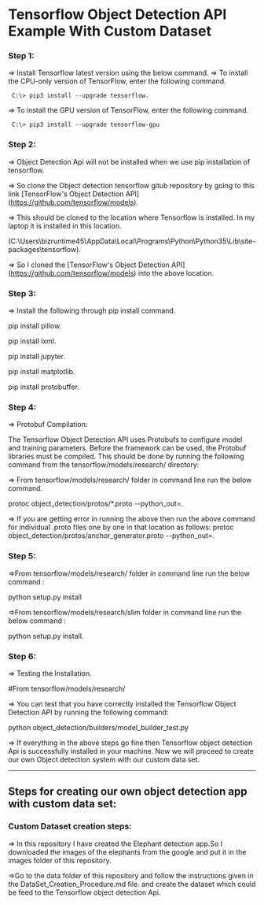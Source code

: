 # Tensorflow Object Detection API Example With Custom Dataset

### Step 1:

=> Install Tensorflow latest version using the below command.
=> To install the CPU-only version of TensorFlow, enter the following command.

     C:\> pip3 install --upgrade tensorflow.	
=> To install the GPU version of TensorFlow, enter the following command.

     C:\> pip3 install --upgrade tensorflow-gpu


		
### Step 2:

=> Object Detection Api will not be installed when we use pip installation of tensorflow. 

=> So clone the Object detection tensorflow gitub repository  by going to this link [TensorFlow's Object Detection API] (https://github.com/tensorflow/models).

=> This should be cloned to the location where Tensorflow is installed. In my laptop it is installed in this location.

   (C:\Users\bizruntime45\AppData\Local\Programs\Python\Python35\Lib\site-packages\tensorflow).
   
=> So I cloned the  [TensorFlow's Object Detection API] (https://github.com/tensorflow/models) into the above location.


   
### Step 3:

=> Install the following through pip install command.

pip install pillow.

pip install lxml.

pip install jupyter.

pip install matplotlib.

pip install protobuffer.


		
### Step 4:

=> Protobuf Compilation:

The Tensorflow Object Detection API uses Protobufs to configure model and training parameters. Before the framework can be used, the Protobuf libraries must be compiled. This should be done by running the following command from the tensorflow/models/research/ directory:

=> From tensorflow/models/research/  folder in command line   run the below command.

protoc object_detection/protos/*.proto --python_out=.  

=> If you are getting error in running the above then run the above command for individual .proto files one by one in that location as follows:
   protoc object_detection/protos/anchor_generator.proto --python_out=.

   
  
### Step 5:

=>From tensorflow/models/research/  folder in command line   run the below command :

python setup.py install
	 
=>From tensorflow/models/research/slim  folder in command line   run the below command :

python setup.py install.



	 
### Step 6:

=> Testing the Installation.

#From tensorflow/models/research/

=> You can test that you have correctly installed the Tensorflow Object Detection API by running the following command:

python object_detection/builders/model_builder_test.py

=> If everything in the above steps go fine then Tensorflow object detection Api is successfully installed in your machine. 
   Now we will	proceed to create our own Object detection system with our custom data set.

-------------------------------------------------------------------------------------------------------------------------------------------------

## Steps for creating our own object detection app with custom data set:

### Custom Dataset creation steps:

=> In this repository I have created the Elephant detection app.So I downloaded the images of the elephants from the google and put it in the images folder of this repository.

=>Go to the data folder of this repository and follow the instructions given in the DataSet_Creation_Procedure.md file.
  and create the dataset which could be feed to the Tensorflow object detection Api.

